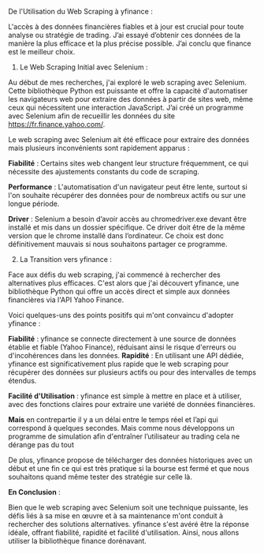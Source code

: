﻿De l'Utilisation du Web Scraping à yfinance :

L'accès à des données financières fiables et à jour est crucial pour toute analyse ou stratégie de trading. J’ai essayé d’obtenir ces données de la manière la plus efficace et la plus précise possible. J’ai conclu que finance est le meilleur choix.

1. Le Web Scraping Initial avec Selenium :

Au début de mes recherches, j'ai exploré le web scraping avec Selenium. Cette bibliothèque Python est puissante et offre la capacité d'automatiser les navigateurs web pour extraire des données à partir de sites web, même ceux qui nécessitent une interaction JavaScript. J’ai créé un programme avec Selenium afin de recueillir les données du site https://fr.finance.yahoo.com/.

Le web scraping avec Selenium ait été efficace pour extraire des données mais plusieurs inconvénients sont rapidement apparus :

**Fiabilité** : Certains sites web changent leur structure fréquemment, ce qui nécessite des ajustements constants du code de scraping.

**Performance** : L'automatisation d'un navigateur peut être lente, surtout si l'on souhaite récupérer des données pour de nombreux actifs ou sur une longue période.

**Driver** : Selenium a besoin d’avoir accès au chromedriver.exe devant être installé et mis dans un dossier spécifique. Ce driver doit être de la même version que le chrome installé dans l’ordinateur. Ce choix est donc définitivement mauvais si nous souhaitons partager ce programme.

2. La Transition vers yfinance :

Face aux défis du web scraping, j'ai commencé à rechercher des alternatives plus efficaces. C'est alors que j'ai découvert yfinance, une bibliothèque Python qui offre un accès direct et simple aux données financières via l'API Yahoo Finance.

Voici quelques-uns des points positifs qui m'ont convaincu d'adopter yfinance :

**Fiabilité** : yfinance se connecte directement à une source de données établie et fiable (Yahoo Finance), réduisant ainsi le risque d'erreurs ou d'incohérences dans les données. **Rapidité** : En utilisant une API dédiée, yfinance est significativement plus rapide que le web scraping pour récupérer des données sur plusieurs actifs ou pour des intervalles de temps étendus.

**Facilité d'Utilisation** : yfinance est simple à mettre en place et à utiliser, avec des fonctions claires pour extraire une variété de données financières.

**Mais** en contrepartie il y a un délai entre le temps réel et l’api qui correspond à quelques secondes. Mais comme nous développons un programme de simulation afin d'entraîner l’utilisateur au trading cela ne dérange pas du tout

De plus, yfinance propose de télécharger des données historiques avec un début et une fin ce qui est très pratique si la bourse est fermé et que nous souhaitons quand même tester des stratégie sur celle là.

**En Conclusion** :

Bien que le web scraping avec Selenium soit une technique puissante, les défis liés à sa mise en œuvre et à sa maintenance m'ont conduit à rechercher des solutions alternatives. yfinance s'est avéré être la réponse idéale, offrant fiabilité, rapidité et facilité d'utilisation. Ainsi, nous allons utiliser la bibliothèque finance dorénavant.
